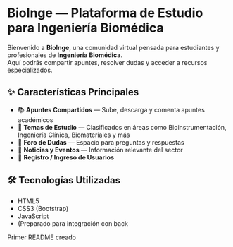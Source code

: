 # BioInge — Plataforma de Estudio para Ingeniería Biomédica

Bienvenido a **BioInge**, una comunidad virtual pensada para estudiantes y profesionales de **Ingeniería Biomédica**.  
Aquí podrás compartir apuntes, resolver dudas y acceder a recursos especializados.

## ✨ Características Principales

- 📚 **Apuntes Compartidos** — Sube, descarga y comenta apuntes académicos
- 🧪 **Temas de Estudio** — Clasificados en áreas como Bioinstrumentación, Ingeniería Clínica, Biomateriales y más
- 💬 **Foro de Dudas** — Espacio para preguntas y respuestas
- 📰 **Noticias y Eventos** — Información relevante del sector
- 🔐 **Registro / Ingreso de Usuarios**

## 🛠 Tecnologías Utilizadas
- HTML5  
- CSS3 (Bootstrap)  
- JavaScript  
- (Preparado para integración con back

Primer README creado
